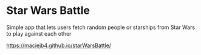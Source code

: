 # Star Wars Battle

Simple app that lets users fetch random people or starships from Star Wars to play against each other

https://maciejb4.github.io/starWarsBattle/
